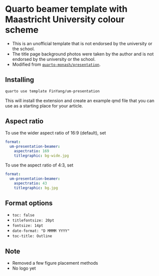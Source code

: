 # Quarto beamer template with Maastricht University colour scheme

- This is an unofficial template that is not endorsed by the university or the school. 
- The title page background photos were taken by the author and is not endorsed by the university or the school.
- Modified from [`quarto-monash/presentation`](https://github.com/quarto-monash/presentation). 


## Installing


```bash
quarto use template FinYang/um-presentation
```

This will install the extension and create an example qmd file that you can use as a starting place for your article.

## Aspect ratio


To use the wider aspect ratio of 16:9 (default), set
``` yaml
format:
  um-presentation-beamer:
    aspectratio: 169
    titlegraphic: bg-wide.jpg
```

To use the aspect ratio of 4:3, set
``` yaml
format:
  um-presentation-beamer:
    aspectratio: 43
    titlegraphic: bg.jpg
```



## Format options

- `toc: false`
- `titlefontsize: 20pt`
- `fontsize: 14pt`
- `date-format: "D MMMM YYYY"`
- `toc-title: Outline`



## Note



- Removed a few figure placement methods
- No logo yet
